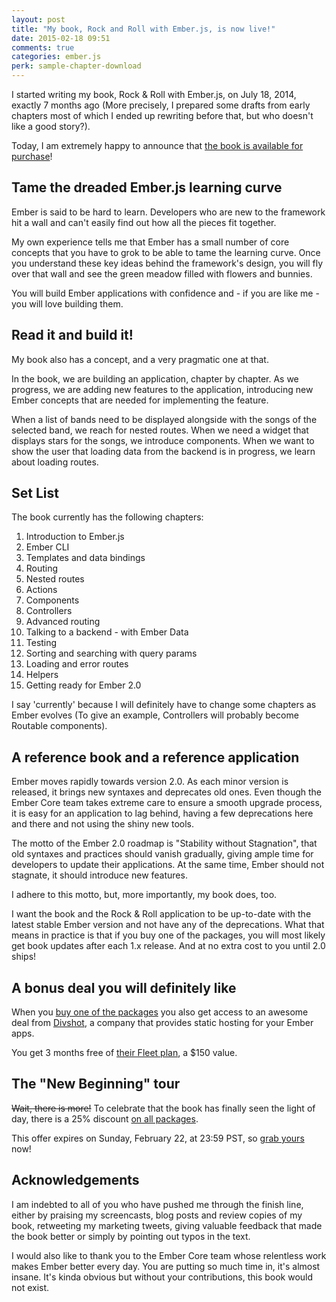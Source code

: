 ```yaml
---
layout: post
title: "My book, Rock and Roll with Ember.js, is now live!"
date: 2015-02-18 09:51
comments: true
categories: ember.js
perk: sample-chapter-download
---
```


I started writing my book, Rock & Roll with Ember.js, on July 18, 2014, exactly
7 months ago (More precisely, I prepared some drafts from early chapters most of
which I ended up rewriting before that, but who doesn't like a good story?).

Today, I am extremely happy to announce that [the book is available for purchase][1]!

## Tame the dreaded Ember.js learning curve

Ember is said to be hard to learn. Developers who are new to the framework hit
a wall and can't easily find out how all the pieces fit together.

My own experience tells me that Ember has a small number of core concepts that
you have to grok to be able to tame the learning curve. Once you understand
these key ideas behind the framework's design, you will fly over that wall and
see the green meadow filled with flowers and bunnies.

You will build Ember applications with confidence and - if you are like me -
you will love building them.

## Read it and build it!

My book also has a concept, and a very pragmatic one at that.

In the book, we are building an application, chapter by chapter. As we
progress, we are adding new features to the application, introducing new
Ember concepts that are needed for implementing the feature.

When a list of bands need to be displayed alongside with the songs of the
selected band, we reach for nested routes.  When we need a widget that displays
stars for the songs, we introduce components. When we want to show the user
that loading data from the backend is in progress, we learn about loading
routes.

## Set List

The book currently has the following chapters:

1. Introduction to Ember.js
1. Ember CLI
1. Templates and data bindings
1. Routing
1. Nested routes
1. Actions
1. Components
1. Controllers
1. Advanced routing
1. Talking to a backend - with Ember Data
1. Testing
1. Sorting and searching with query params
1. Loading and error routes
1. Helpers
1. Getting ready for Ember 2.0

I say 'currently' because I will definitely have to change some chapters as
Ember evolves (To give an example, Controllers will probably become Routable components).

## A reference book and a reference application

Ember moves rapidly towards version 2.0. As each minor version is released, it
brings new syntaxes and deprecates old ones. Even though the Ember Core team
takes extreme care to ensure a smooth upgrade process, it is easy for an
application to lag behind, having a few deprecations here and there and not
using the shiny new tools.

The motto of the Ember 2.0 roadmap is "Stability without Stagnation", that old
syntaxes and practices should vanish gradually, giving ample time for developers
to update their applications. At the same time, Ember should not stagnate, it
should introduce new features.

I adhere to this motto, but, more importantly, my book does, too.

I want the book and the Rock & Roll application to be up-to-date with the latest
stable Ember version and not have any of the deprecations. What that means in
practice is that if you buy one of the packages, you will most likely get book
updates after each 1.x release. And at no extra cost to you until 2.0 ships!

## A bonus deal you will definitely like

When you [buy one of the packages][2] you also get access to an awesome deal
from [Divshot][3], a company that provides static hosting for your Ember apps.

You get 3 months free of [their Fleet plan][4], a $150 value.

## The "New Beginning" tour

<del>Wait, there is more!</del> To celebrate that the book has finally seen the
light of day, there is a 25% discount [on all packages][5].

This offer expires on Sunday, February 22, at 23:59 PST, so [grab yours][1] now!

## Acknowledgements

I am indebted to all of you who have pushed me through the finish line, either
by praising my screencasts, blog posts and review copies of my book, retweeting
my marketing tweets, giving valuable feedback that made the book better or
simply by pointing out typos in the text.

I would also like to thank you to the Ember Core team whose relentless work
makes Ember better every day. You are putting so much time in, it's almost
insane. It's kinda obvious but without your contributions, this book would not
exist.

[1]: http://rockandrollwithemberjs.com
[2]: http://rockandrollwithemberjs.com/#stairway-to-heaven
[3]: https://divshot.com
[4]: https://divshot.com/pricing
[5]: http://rockandrollwithemberjs.com/#pricing




